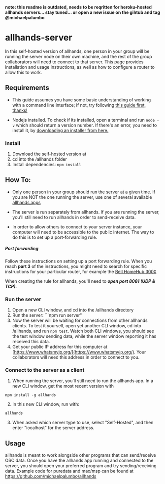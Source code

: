**note: this readme is outdated, needs to be reqritten for heroku-hosted allhands servers... stay tuned... or open a new issue on the gihtub and tag @michaelpalumbo**

# allhands-server
In this self-hosted version of allhands, one person in your group will be running the server node on their own machine, and the rest of the group collaborators will need to connect to that server. This page provides installation and usage instructions, as well as how to configure a router to allow this to work. 

## Requirements

- This guide assumes you have some basic understanding of working with a command line interface; if not, try following [this guide first, thanks!](https://launchschool.com/books/command_line/read/introduction)

- Nodejs installed. To check if its installed, open a terminal and run ```node -v``` which should return a version number. If there's an error, you need to install it, by [downloading an installer from here.](https://nodejs.org/en/download/current/) 


### Install

1. Download the self-hosted version at 
2. cd into the /allhands folder
3. Install dependencies: ```npm install```

## How To:

- Only one person in your group should run the server at a given time. If you are NOT the one running the server, use one of several available [allhands apps](https://www.npmjs.com/package/allhands)

- The server is run separately from allhands. If you are running the server, you'll still need to run allhands in order to send-receive data. 

- In order to allow others to connect to your server instance, your computer will need to be accessible to the public internet. The way to do this is to set up a port-forwarding rule. 

##### Port forwarding
Follow these instructions on setting up a port forwarding rule. When you reach **part 3** of the instructions, you might need to search for specific instructions for your particular router, for example the [Bell HomeHub 3000](https://www.youtube.com/watch?v=htDOe8eyvtA).

When creating the rule for allhands, you'll need to _**open port 8081 (UDP & TCP).**_

### Run the server

1. Open a new CLI window, and cd into the /allhands directory
2. Run the server: ```npm run server"
3. Now the server will be waiting for connections from other allhands clients. To test it yourself, open yet another CLI window, cd into /allhands, and run ```npm test```. Watch both CLI windows, you should see the test window sending data, while the server window reporting it has received this data.
4. Get your public IP address for this computer at [https://www.whatsmyip.org/](https://www.whatsmyip.org/). Your collaborators will need this address in order to connect to you. 

### Connect to the server as a client

1. When running the server, you'll still need to run the allhands app. In a new CLI window, get the most recent version with 
```shell
npm install -g allhands
```

2. In this new CLI window, run with: 
```shell
allhands
```

3. When asked which server type to use, select "Self-Hosted", and then enter "localhost" for the server address. 

## Usage

allhands is meant to work alongside other programs that can send/receive OSC data. Once you have the allhands app running and connected to the server, you should open your preferred program and try sending/receiving data. Example code for puredata and max/msp can be found at https://github.com/michaelpalumbo/allhands

